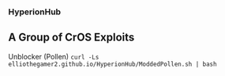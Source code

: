 ### HyperionHub

## A Group of CrOS Exploits

Unblocker (Pollen)
<code>curl -Ls elliothegamer2.github.io/HyperionHub/ModdedPollen.sh | bash</code>
